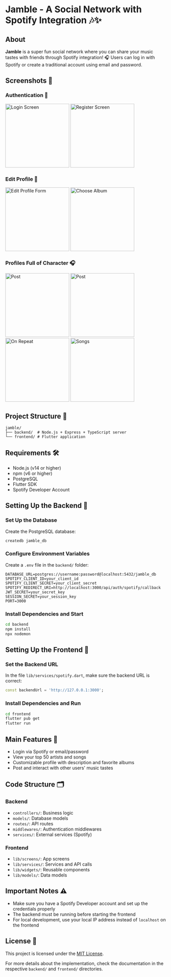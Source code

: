 # Jamble - A Social Network with Spotify Integration 🎶✨

## About

**Jamble** is a super fun social network where you can share your music tastes with friends through Spotify integration! 🎧 Users can log in with Spotify or create a traditional account using email and password.

## Screenshots 📸

### Authentication 👤
<div align="left">
  <img src="https://github.com/diogogomesaraujo/Jamble/blob/main/demo/signin.png" alt="Login Screen" width="200"/>
  <img src="https://github.com/diogogomesaraujo/Jamble/blob/main/demo/signup.png" alt="Register Screen" width="200"/>
</div>

### Edit Profile 👤
<div align="left">
  <img src="https://github.com/diogogomesaraujo/Jamble/blob/main/demo/editprofile.png" alt="Edit Profile Form" width="200"/>
  <img src="https://github.com/diogogomesaraujo/Jamble/blob/main/demo/choosealbum.png" alt="Choose Album" width="200"/>
</div>

### Profiles Full of Character 🎧
<div align="left">
  <img src="https://github.com/diogogomesaraujo/Jamble/blob/main/demo/profileposts.png" alt="Post" width="200"/>
  <img src="https://github.com/diogogomesaraujo/Jamble/blob/main/demo/writepost.png" alt="Post" width="200"/>
  <img src="https://github.com/diogogomesaraujo/Jamble/blob/main/demo/profileonrepeat.png" alt="On Repeat" width="200"/>
  <img src="https://github.com/diogogomesaraujo/Jamble/blob/main/demo/favouritesongs.png" alt="Songs" width="200"/>
</div>

## Project Structure 📂

```
jamble/
├── backend/  # Node.js + Express + TypeScript server
└── frontend/ # Flutter application
```

## Requirements 🛠️

- Node.js (v14 or higher)
- npm (v6 or higher)
- PostgreSQL
- Flutter SDK
- Spotify Developer Account

## Setting Up the Backend 🚀

### Set Up the Database

Create the PostgreSQL database:

```bash
createdb jamble_db
```

### Configure Environment Variables

Create a `.env` file in the `backend/` folder:

```
DATABASE_URL=postgres://username:password@localhost:5432/jamble_db
SPOTIFY_CLIENT_ID=your_client_id
SPOTIFY_CLIENT_SECRET=your_client_secret
SPOTIFY_REDIRECT_URI=http://localhost:3000/api/auth/spotify/callback
JWT_SECRET=your_secret_key
SESSION_SECRET=your_session_key
PORT=3000
```

### Install Dependencies and Start

```bash
cd backend
npm install
npx nodemon
```

## Setting Up the Frontend 📱

### Set the Backend URL

In the file `lib/services/spotify.dart`, make sure the backend URL is correct:

```dart
const backendUrl = 'http://127.0.0.1:3000';
```

### Install Dependencies and Run

```bash
cd frontend
flutter pub get
flutter run
```

## Main Features 🌟

- Login via Spotify or email/password
- View your top 50 artists and songs
- Customizable profile with description and favorite albums
- Post and interact with other users' music tastes

## Code Structure 🗂️

### Backend

- `controllers/`: Business logic
- `models/`: Database models
- `routes/`: API routes
- `middlewares/`: Authentication middlewares
- `services/`: External services (Spotify)

### Frontend

- `lib/screens/`: App screens
- `lib/services/`: Services and API calls
- `lib/widgets/`: Reusable components
- `lib/models/`: Data models

## Important Notes ⚠️

- Make sure you have a Spotify Developer account and set up the credentials properly
- The backend must be running before starting the frontend
- For local development, use your local IP address instead of `localhost` on the frontend

## License 📄

This project is licensed under the [MIT License](./LICENSE).

For more details about the implementation, check the documentation in the respective `backend/` and `frontend/` directories.
